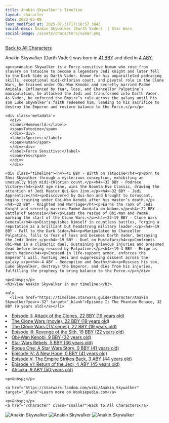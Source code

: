 ```yaml
---
title: Anakin Skywalker's Timeline
layout: character
date: 2022-05-08
last_modified_at: 2025-07-31T17:18:57.384Z
social-desc: Anakin Skywalker (Darth Vader)  | Star Wars
social-image: /assets/characters/vadar.png
---
```

<a href="/character" class="smaller">Back to All Characters</a>

<div class="character-profile container">
  <div class="col-10">
    <p>
    Anakin Skywalker (Darth Vader)     was born in <a href="https://timeline.starwars.guide/character/Anakin Skywalker?year=-41" target="_blank">41 BBY</a> and died in <a href="https://timeline.starwars.guide/character/Anakin Skywalker?year=4" target="_blank">4 ABY</a>.        
    </p>

    <p><p>Anakin Skywalker is a Force-sensitive human who rose from slavery on Tatooine to become a legendary Jedi Knight and later fell to the Dark Side as Darth Vader. Known for his unparalleled podracing skills, exceptional midi-chlorian count, and pivotal role in the Clone Wars, he trained under Obi-Wan Kenobi and secretly married Padmé Amidala. Influenced by fear, loss, and Chancellor Palpatine’s manipulation, he attacked the Jedi and transformed into Darth Vader. As Vader, he enforced the Empire’s rule across the galaxy until his son Luke Skywalker’s faith redeemed him, leading to his sacrifice to destroy the Emperor and restore balance to the Force.</p></p>
    
    <div class='metadata'>
      <div>
      <label>Homeworld:</label>
      <span>Tatooine</span>
      </div><div>
      <label>Species:</label>
      <span>Human</span>
      </div><div>
      <label>Force Sensitive:</label>
      <span>Yes</span>
      </div>
      </div>

    <div class="timeline"><h4>~41 BBY - Birth on Tatooine</h4><p>Born to Shmi Skywalker through a mysterious conception, exhibiting an unusually high midi-chlorian count.</p><h4>~32 BBY - Podrace Victory</h4><p>At age nine, wins the Boonta Eve Classic, drawing the attention of Jedi Master Qui-Gon Jinn.</p><h4>~32 BBY - Jedi Apprentice</h4><p>Discovered by Qui-Gon and brought to Coruscant, begins training under Obi-Wan Kenobi after his master’s death.</p><h4>~22 BBY - Knighted and Marriage</h4><p>Earns the rank of Jedi Knight and secretly marries Padmé Amidala on Naboo.</p><h4>~22 BBY - Battle of Geonosis</h4><p>Leads the rescue of Obi-Wan and Padmé, marking the start of the Clone Wars.</p><h4>~22–19 BBY - Clone Wars General</h4><p>Distinguishes himself in countless battles, forging a reputation as a brilliant but headstrong military leader.</p><h4>~19 BBY - Fall to the Dark Side</h4><p>Manipulated by Chancellor Palpatine, falls to fear of loss and becomes Darth Vader, betraying the Jedi Order.</p><h4>~19 BBY - Duel on Mustafar</h4><p>Confronts Obi-Wan in a climactic duel, sustaining grievous injuries and presumed dead before being rescued by Palpatine.</p><h4>~19–4 BBY - Reign as Darth Vader</h4><p>Encased in life-support armor, enforces the Emperor’s will, hunting Jedi and suppressing dissent across the galaxy.</p><h4>~4 ABY - Redemption and Death</h4><p>Rescues his son, Luke Skywalker, destroys the Emperor, and dies from his injuries, fulfilling the prophecy to bring balance to the Force.</p></div>
    
    <p>&nbsp;</p>
    <h3>View Anakin Skywalker in our timeline:</h3>

    <ul>
      <li><a href="https://timeline.starwars.guide/character/Anakin Skywalker?year=-32" target="_blank">Episode I: The Phantom Menace, 32 BBY (9 years old)</a></li>
  <li><a href="https://timeline.starwars.guide/character/Anakin Skywalker?year=-22" target="_blank">Episode II: Attack of the Clones, 22 BBY (19 years old)</a></li>
  <li><a href="https://timeline.starwars.guide/character/Anakin Skywalker?year=-22" target="_blank">The Clone Wars (movie), 22 BBY (19 years old)</a></li>
  <li><a href="https://timeline.starwars.guide/character/Anakin Skywalker?year=-22" target="_blank">The Clone Wars (TV series), 22 BBY (19 years old)</a></li>
  <li><a href="https://timeline.starwars.guide/character/Anakin Skywalker?year=-19" target="_blank">Episode III: Revenge of the Sith, 19 BBY (22 years old)</a></li>
  <li><a href="https://timeline.starwars.guide/character/Anakin Skywalker?year=-9" target="_blank">Obi-Wan Kenobi, 9 BBY (32 years old)</a></li>
  <li><a href="https://timeline.starwars.guide/character/Anakin Skywalker?year=-5" target="_blank">Star Wars Rebels, 5 BBY (36 years old)</a></li>
  <li><a href="https://timeline.starwars.guide/character/Anakin Skywalker?year=0" target="_blank">Rogue One: A Star Wars Story, 0 BBY (41 years old)</a></li>
  <li><a href="https://timeline.starwars.guide/character/Anakin Skywalker?year=0" target="_blank">Episode IV: A New Hope, 0 BBY (41 years old)</a></li>
  <li><a href="https://timeline.starwars.guide/character/Anakin Skywalker?year=3" target="_blank">Episode V: The Empire Strikes Back, 3 ABY (44 years old)</a></li>
  <li><a href="https://timeline.starwars.guide/character/Anakin Skywalker?year=4" target="_blank">Episode VI: Return of the Jedi, 4 ABY (45 years old)</a></li>
  <li><a href="https://timeline.starwars.guide/character/Anakin Skywalker?year=9" target="_blank">Ahsoka, 9 ABY (50 years old)</a></li>
    </ul>

    <p>&nbsp;</p>

    <a href="https://starwars.fandom.com/wiki/Anakin_Skywalker" target="_blank">Learn more on Wookiepedia.com</a>

    <p>&nbsp;</p>
    <a href="/character" class="smaller">Back to All Characters</a>
  </div>
  <div class="character_image col-2">
    <img src="https://timeline.starwars.guide//images/anakin.png" alt="Anakin Skywalker" />
<img src="https://timeline.starwars.guide//images/vadar.png" alt="Anakin Skywalker" />
    <img src="https://timeline.starwars.guide//images/vadar-kid.jpg" alt="Anakin Skywalker" />
    <script async src="https://pagead2.googlesyndication.com/pagead/js/adsbygoogle.js?client=ca-pub-6056590143595280"
        crossorigin="anonymous"></script>
    <!-- starwars character -->
    <ins class="adsbygoogle"
        style="display:block; min-height: 280px; width: 100%;"
        data-ad-client="ca-pub-6056590143595280"
        data-ad-slot="1622037034"
        data-ad-format="auto"
        data-full-width-responsive="true"></ins>
    <script>
        (adsbygoogle = window.adsbygoogle || []).push({});
    </script>
  </div>
</div>
